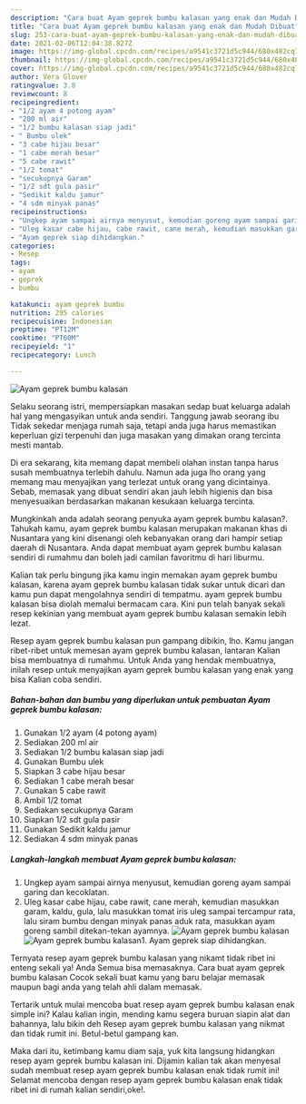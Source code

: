 ```yaml
---
description: "Cara buat Ayam geprek bumbu kalasan yang enak dan Mudah Dibuat"
title: "Cara buat Ayam geprek bumbu kalasan yang enak dan Mudah Dibuat"
slug: 253-cara-buat-ayam-geprek-bumbu-kalasan-yang-enak-dan-mudah-dibuat
date: 2021-02-06T12:04:38.827Z
image: https://img-global.cpcdn.com/recipes/a9541c3721d5c944/680x482cq70/ayam-geprek-bumbu-kalasan-foto-resep-utama.jpg
thumbnail: https://img-global.cpcdn.com/recipes/a9541c3721d5c944/680x482cq70/ayam-geprek-bumbu-kalasan-foto-resep-utama.jpg
cover: https://img-global.cpcdn.com/recipes/a9541c3721d5c944/680x482cq70/ayam-geprek-bumbu-kalasan-foto-resep-utama.jpg
author: Vera Glover
ratingvalue: 3.8
reviewcount: 8
recipeingredient:
- "1/2 ayam 4 potong ayam"
- "200 ml air"
- "1/2 bumbu kalasan siap jadi"
- " Bumbu ulek"
- "3 cabe hijau besar"
- "1 cabe merah besar"
- "5 cabe rawit"
- "1/2 tomat"
- "secukupnya Garam"
- "1/2 sdt gula pasir"
- "Sedikit kaldu jamur"
- "4 sdm minyak panas"
recipeinstructions:
- "Ungkep ayam sampai airnya menyusut, kemudian goreng ayam sampai garing dan kecoklatan."
- "Uleg kasar cabe hijau, cabe rawit, cane merah, kemudian masukkan garam, kaldu, gula, lalu masukkan tomat iris uleg sampai tercampur rata, lalu siram bumbu dengan minyak panas aduk rata, masukkan ayam goreng sambil ditekan-tekan ayamnya."
- "Ayam geprek siap dihidangkan."
categories:
- Resep
tags:
- ayam
- geprek
- bumbu

katakunci: ayam geprek bumbu 
nutrition: 295 calories
recipecuisine: Indonesian
preptime: "PT12M"
cooktime: "PT60M"
recipeyield: "1"
recipecategory: Lunch

---
```



![Ayam geprek bumbu kalasan](https://img-global.cpcdn.com/recipes/a9541c3721d5c944/680x482cq70/ayam-geprek-bumbu-kalasan-foto-resep-utama.jpg)

Selaku seorang istri, mempersiapkan masakan sedap buat keluarga adalah hal yang mengasyikan untuk anda sendiri. Tanggung jawab seorang ibu Tidak sekedar menjaga rumah saja, tetapi anda juga harus memastikan keperluan gizi terpenuhi dan juga masakan yang dimakan orang tercinta mesti mantab.

Di era  sekarang, kita memang dapat membeli olahan instan tanpa harus susah membuatnya terlebih dahulu. Namun ada juga lho orang yang memang mau menyajikan yang terlezat untuk orang yang dicintainya. Sebab, memasak yang dibuat sendiri akan jauh lebih higienis dan bisa menyesuaikan berdasarkan makanan kesukaan keluarga tercinta. 



Mungkinkah anda adalah seorang penyuka ayam geprek bumbu kalasan?. Tahukah kamu, ayam geprek bumbu kalasan merupakan makanan khas di Nusantara yang kini disenangi oleh kebanyakan orang dari hampir setiap daerah di Nusantara. Anda dapat membuat ayam geprek bumbu kalasan sendiri di rumahmu dan boleh jadi camilan favoritmu di hari liburmu.

Kalian tak perlu bingung jika kamu ingin memakan ayam geprek bumbu kalasan, karena ayam geprek bumbu kalasan tidak sukar untuk dicari dan kamu pun dapat mengolahnya sendiri di tempatmu. ayam geprek bumbu kalasan bisa diolah memalui bermacam cara. Kini pun telah banyak sekali resep kekinian yang membuat ayam geprek bumbu kalasan semakin lebih lezat.

Resep ayam geprek bumbu kalasan pun gampang dibikin, lho. Kamu jangan ribet-ribet untuk memesan ayam geprek bumbu kalasan, lantaran Kalian bisa membuatnya di rumahmu. Untuk Anda yang hendak membuatnya, inilah resep untuk menyajikan ayam geprek bumbu kalasan yang enak yang bisa Kalian coba sendiri.

<!--inarticleads1-->

##### Bahan-bahan dan bumbu yang diperlukan untuk pembuatan Ayam geprek bumbu kalasan:

1. Gunakan 1/2 ayam (4 potong ayam)
1. Sediakan 200 ml air
1. Sediakan 1/2 bumbu kalasan siap jadi
1. Gunakan  Bumbu ulek
1. Siapkan 3 cabe hijau besar
1. Sediakan 1 cabe merah besar
1. Gunakan 5 cabe rawit
1. Ambil 1/2 tomat
1. Sediakan secukupnya Garam
1. Siapkan 1/2 sdt gula pasir
1. Gunakan Sedikit kaldu jamur
1. Sediakan 4 sdm minyak panas




<!--inarticleads2-->

##### Langkah-langkah membuat Ayam geprek bumbu kalasan:

1. Ungkep ayam sampai airnya menyusut, kemudian goreng ayam sampai garing dan kecoklatan.
1. Uleg kasar cabe hijau, cabe rawit, cane merah, kemudian masukkan garam, kaldu, gula, lalu masukkan tomat iris uleg sampai tercampur rata, lalu siram bumbu dengan minyak panas aduk rata, masukkan ayam goreng sambil ditekan-tekan ayamnya.
<img src="https://img-global.cpcdn.com/steps/f92c5a165763ccf9/160x128cq70/ayam-geprek-bumbu-kalasan-langkah-memasak-2-foto.jpg" alt="Ayam geprek bumbu kalasan"><img src="https://img-global.cpcdn.com/steps/304dd779154442c7/160x128cq70/ayam-geprek-bumbu-kalasan-langkah-memasak-2-foto.jpg" alt="Ayam geprek bumbu kalasan">1. Ayam geprek siap dihidangkan.




Ternyata resep ayam geprek bumbu kalasan yang nikamt tidak ribet ini enteng sekali ya! Anda Semua bisa memasaknya. Cara buat ayam geprek bumbu kalasan Cocok sekali buat kamu yang baru belajar memasak maupun bagi anda yang telah ahli dalam memasak.

Tertarik untuk mulai mencoba buat resep ayam geprek bumbu kalasan enak simple ini? Kalau kalian ingin, mending kamu segera buruan siapin alat dan bahannya, lalu bikin deh Resep ayam geprek bumbu kalasan yang nikmat dan tidak rumit ini. Betul-betul gampang kan. 

Maka dari itu, ketimbang kamu diam saja, yuk kita langsung hidangkan resep ayam geprek bumbu kalasan ini. Dijamin kalian tak akan menyesal sudah membuat resep ayam geprek bumbu kalasan enak tidak rumit ini! Selamat mencoba dengan resep ayam geprek bumbu kalasan enak tidak ribet ini di rumah kalian sendiri,oke!.

